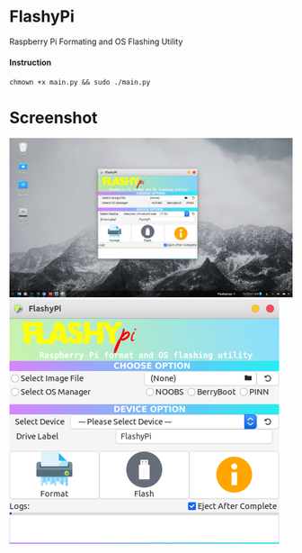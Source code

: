 # FlashyPi
Raspberry Pi Formating and OS Flashing Utility
#### Instruction
```shell
chmown +x main.py && sudo ./main.py
```
# Screenshot
![alt text](https://github.com/xhimanshuz/FlashyPi/blob/master/data/img1.png)
![alt text](https://github.com/xhimanshuz/FlashyPi/blob/master/data/img2.png)
